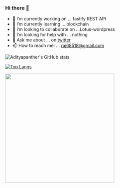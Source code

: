 ### Hi there 👋

- 🔭 I’m currently working on ... fastify REST API
- 🌱 I’m currently learning ... blockchain
- 👯 I’m looking to collaborate on ...Lotus-wordpress
- 🤔 I’m looking for help with ... nothing
- 💬 Ask me about ... on   [twitter](https://twitter.com/panther_aditya)
- 📫 How to reach me: ...  raj68518@gmail.com


<!--
**raj68518/raj68518** is a ✨ _special_ ✨ repository because its `README.md` (this file) appears on your GitHub profile.

Here are some ideas to get you started:
- 😄 Pronouns: ...
- ⚡ Fun fact: ...
-->

![Adityapanther's GitHub stats](https://github-readme-stats.vercel.app/api?username=adityapanther&count_private=true&show_icons=true&theme=tokyonight)

[![Top Langs](https://github-readme-stats.vercel.app/api/top-langs/?username=adityapanther&layout=compact)](https://github.com/anuraghazra/github-readme-stats)


<img width="350px" height="350px" src="https://images.newindianexpress.com/uploads/user/imagelibrary/2021/8/20/w1200X800/JINDE2812.jpg">
